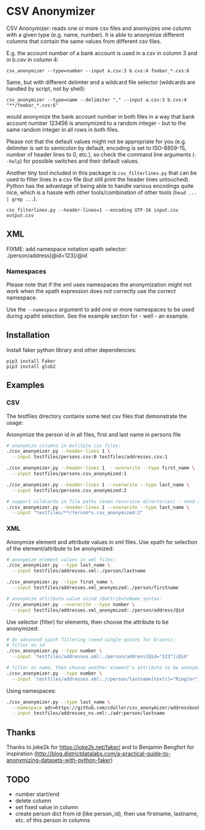 # CSV Anonymizer

CSV Anonymizer: reads one or more csv files and anomyizes one column with a given type (e.g. name, number).
It is able to anonymize different columns that contain the same values from different csv files.

E.g. the account number of a bank account is used in a.csv in column 3 and in b.csv in column 4:

    csv_anonymizer --type=number --input a.csv:3 b.cvs:4 foobar_*.cvs:6

Same, but with different delimter and a wildcard file selector (wildcards are handled by script, not by shell):

    csv_anonymizer --type=name --delimiter "," --input a.csv:3 b.cvs:4 "**/foobar_*.cvs:6"

would anonymize the bank account number in both files in a way that bank account number 123456 is anonymized to a random integer - but to the same random integer in all rows in both files.

Please not that the default values might not be appropriate for you (e.g. delimiter is set to semicolon by default, encoding is set to ISO-8859-15, number of header lines to 0, etc.), so check the command line arguments (```--help```) for possible switches and their default values.

Another tiny tool included in this package is ```csv_filterlines.py``` that can be used to filter lines in a csv file (but still print the header lines untouched). Python has the advantage of being able to handle various encodings quite nice, which is a hassle with other tools/combination of other tools (```head ... | grep ...```).

    csv_filterlines.py --header-lines=1 --encoding UTF-16 input.csv output.csv
    
## XML

FIXME: add namespace notation
xpath selector: ./person/address[@id=123]/@id

### Namespaces

Please note that if the xml uses namespaces the anonymization might not work when the xpath expression does not correctly use the correct namespace.

Use the ```--namespace``` argument to add one or more namespaces to be used during xpatht selection. See the example section for - well - an example.

## Installation

Install faker python library and other dependencies:

```
pip3 install Faker
pip3 install glob2
```

## Examples

### CSV

The testfiles directory contains some test csv files that demonstrate the usage:

Anonymize the person id in all files, first and last name in persons file

``` sh
# anonymize columns in mulitple csv files:
./csv_anonymizer.py --header-lines 1 \
  --input testfiles/persons.csv:0 testfiles/addresses.csv:1 

./csv_anonymizer.py --header-lines 1  --overwrite --type first_name \
  --input testfiles/persons.csv_anonymized:1

./csv_anonymizer.py --header-lines 1 --overwrite --type last_name \
  --input testfiles/persons.csv_anonymized:2

# support wildcards in file paths (even recursive directories) - need quotes for wildcards to be passed to script:
./csv_anonymizer.py --header-lines 1 --overwrite --type last_name \
  --input "testfiles/**/?erson*s.csv_anonymized:2"
```

### XML

Anonymize element and attribute values in xml files. Use xpath for selection of the element/attribute to be anonymized:

``` sh
# anonymize element values in xml files:
./csv_anonymizer.py --type last_name \
  --input testfiles/addresses.xml:./person/lastname

./csv_anonymizer.py --type firat_name \
  --input testfiles/addresses.xml_anonymized:./person/firstname

# anonymize attribute value usind /@attributeName syntax:
./csv_anonymizer.py --overwrite --type number \
  --input testfiles/addresses.xml_anonymized:./person/address/@id
```

Use selector (filter) for elements, then choose the attribute to be anonymized:

``` sh
# do advanced xpath filtering (need single quotes for braces):
# filter on id
./csv_anonymizer.py --type number \
  --input 'testfiles/addresses.xml:./person/address[@id="123"]/@id'

# filter on name, then choose another element's attribute to be anonymized:
./csv_anonymizer.py --type number \
  --input 'testfiles/addresses.xml:.//person/lastname[text()="Riegler"]/../address/@id'  
```

Using namespaces:

``` sh
./csv_anonymizer.py --type last_name \
  --namespace adr=https://github.com/cdaller/csv_anonymizer/addressbook \
  --input testfiles/addresses_ns.xml:./adr:person/lastname
```

## Thanks

Thanks to joke2k for https://joke2k.net/faker/
and to Benjamin Bengfort for inspiration 
(http://blog.districtdatalabs.com/a-practical-guide-to-anonymizing-datasets-with-python-faker)

## TODO

  * number start/end
  * delete column
  * set fixed value in column
  * create person dict from id (like person_id), then use firstname, lastname, etc. of this person in columns
